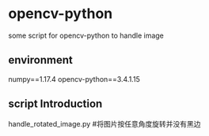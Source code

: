 # opencv-python
some script for opencv-python to handle image
## environment
numpy==1.17.4
opencv-python==3.4.1.15
## script Introduction
handle_rotated_image.py  #将图片按任意角度旋转并没有黑边
